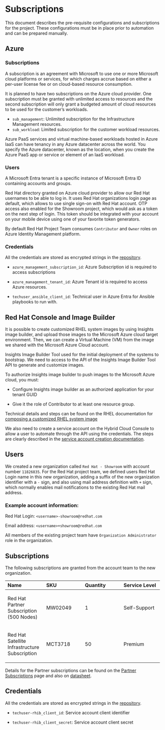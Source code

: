 # Subscriptions

This document describes the pre-requisite configurations and
subscriptions for the project. These configurations must be in place
prior to automation and can be prepared manually.

## Azure

### Subscriptions

A subscription is an agreement with Microsoft to use one or more
Microsoft cloud platforms or services, for which charges accrue based on
either a per-user license fee or on cloud-based resource consumption.

It is planned to have two subscriptions on the Azure cloud provider. One
subscription must be granted with unlimited access to resources and the
second subscription will only grant a budgeted amount of cloud resources
to be used for the customer’s workloads.

-   `sub_management`: Unlimited subscription for the Infrastructure Management resources.
-   `sub_workload`: Limited subscription for the customer workload resources.

Azure PaaS services and virtual machine-based workloads hosted in Azure
IaaS can have tenancy in any Azure datacenter across the world. You
specify the Azure datacenter, known as the location, when you create the
Azure PaaS app or service or element of an IaaS workload.

### Users

A Microsoft Entra tenant is a specific instance of Microsoft Entra ID
containing accounts and groups.

Red Hat directory granted on Azure cloud provider to allow our Red Hat
usernames to be able to log in. It uses Red Hat organizations login page
as default, which allows to use single sign-on with Red Hat account. OTP
access also enabled for the Showroom project, which would ask as a token
on the next step of login. This token should be integrated with your
account on your mobile device using one of your favorite token
generators.

By default Red Hat Project Team consumes `Contributor` and `Owner` roles
on Azure Identity Management platform.

### Credentials

All the credentials are stored as encrypted strings in the
[repository](https://github.com/showroom-project/showroom-inventory).

-   `azure_management_subscription_id`: Azure Subscription id is
    required to access subscriptions

-   `azure_management_tenant_id`: Azure Tenant id is required to access
    Azure resources.

-   `techuser_ansible_client_id`: Technical user in Azure Entra for
    Ansible playbooks to run with.

## Red Hat Console and Image Builder

It is possible to create customized RHEL system images by using Insights
image builder, and upload those images to the Microsoft Azure cloud
target environment. Then, we can create a Virtual Machine (VM) from the
image we shared with the Microsoft Azure Cloud account.

Insights Image Builder Tool used for the initial deployment of the
systems to bootstrap. We need to access to the API of the Insights Image
Builder Tool API to generate and customize images.

To authorize Insights image builder to push images to the Microsoft
Azure cloud, you must:

-   Configure Insights image builder as an authorized application for
    your tenant GUID

-   Give it the role of Contributor to at least one resource group.

Technical details and steps can be found on the RHEL documentation for
[composing a customized RHEL system
image](https://access.redhat.com/documentation/en-us/red_hat_enterprise_linux/8/html/creating_customized_images_by_using_insights_image_builder/creating-and-uploading-customized-rhel-system-image-to-azure-using-image-builder)

We also need to create a service account on the Hybrid Cloud Console to
allow a user to automate through the API using the credentials. The
steps are clearly described in the [service account creation
documentation](https://access.redhat.com/documentation/en-us/red_hat_customer_portal/1/html/creating_and_managing_service_accounts/con-ciam-svc-acct-intro-creating-service-acct).

## Users

We created a new organization called `Red Hat - Showroom` with account
number `11826835`. For the Red Hat project team, we defined users Red
Hat Login name in this new organization, adding a suffix of the new
organization identifier with a `-` sign, and also using mail address
definition with `+` sign, which normally enables mail notifications to
the existing Red Hat mail address.

### Example account information:

Red Hat Login: `<username>-showroom@redhat.com`

Email address: `<username>+showroom@redhat.com`

All members of the existing project team have
`Organization Administrator` role in the organization.

## Subscriptions

The following subscriptions are granted from the account team to the new
organization.

<table>
<colgroup>
<col style="width: 25%" />
<col style="width: 25%" />
<col style="width: 25%" />
<col style="width: 25%" />
</colgroup>
<thead>
<tr class="header">
<th style="text-align: left;">Name</th>
<th style="text-align: left;">SKU</th>
<th style="text-align: left;">Quantity</th>
<th style="text-align: left;">Service Level</th>
</tr>
</thead>
<tbody>
<tr class="odd">
<td style="text-align: left;"><p>Red Hat Partner Subscription (500
Nodes)</p></td>
<td style="text-align: left;"><p>MW02049</p></td>
<td style="text-align: left;"><p>1</p></td>
<td style="text-align: left;"><p>Self-Support</p></td>
</tr>
<tr class="even">
<td style="text-align: left;"><p>Red Hat Satellite Infrastructure
Subscription</p></td>
<td style="text-align: left;"><p>MCT3718</p></td>
<td style="text-align: left;"><p>50</p></td>
<td style="text-align: left;"><p>Premium</p></td>
</tr>
</tbody>
</table>

Details for the Partner subscriptions can be found on the [Partner
Subscriptions](https://connect.redhat.com/en/partner-with-us/partner-benefits/partner-subscriptions)
page and also on
[datasheet](https://connect.redhat.com/sites/default/files/2023-05/RH-PartnerSubscription-Datasheet512.pdf).

## Credentials

All the credentials are stored as encrypted strings in the
[repository](https://github.com/showroom-project/showroom-inventory).

-   `techuser-rhib_client_id`: Service account client identifier

-   `techuser-rhib_client_secret`: Service account client secret
